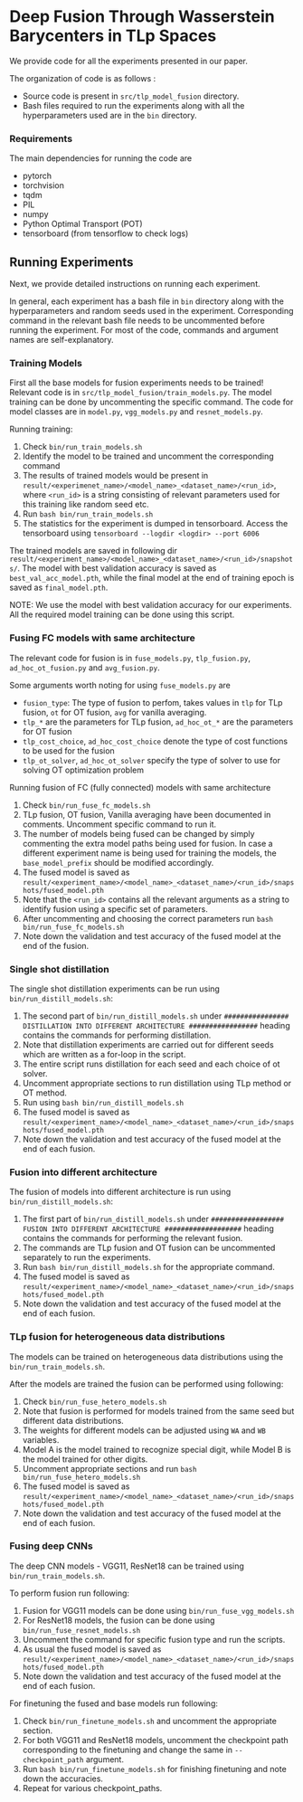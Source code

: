 #  Deep Fusion Through Wasserstein Barycenters in TLp Spaces

We provide code for all the experiments presented in our paper.

The organization of code is as follows :
* Source code is present in `src/tlp_model_fusion` directory.
* Bash files required to run the experiments along with all the hyperparameters used are in the `bin` directory.

### Requirements

The main dependencies for running the code are
* pytorch
* torchvision
* tqdm
* PIL
* numpy
* Python Optimal Transport (POT)
* tensorboard (from tensorflow to check logs)


## Running Experiments

Next, we provide detailed instructions on running each experiment.

In general, each experiment has a bash file in `bin` directory along 
with the hyperparameters and random seeds used in the experiment. 
Corresponding command in the relevant bash file needs to be uncommented before running the experiment.
For most of the code, commands and argument names are self-explanatory.


### Training Models

First all the base models for fusion experiments needs to be trained!
Relevant code is in `src/tlp_model_fusion/train_models.py`. 
The model training can be done by uncommenting the specific command.
The code for model classes are in `model.py`, `vgg_models.py` and `resnet_models.py`.


Running training:
1. Check `bin/run_train_models.sh`  
2. Identify the model to be trained and uncomment the corresponding command
3. The results of trained models would be present in `result/<experimenet_name>/<model_name>_<dataset_name>/<run_id>`, 
where `<run_id>` is a string consisting of relevant parameters used for this training like random seed etc.
4. Run `bash bin/run_train_models.sh`
5. The statistics for the experiment is dumped in tensorboard. 
Access the tensorboard using `tensorboard --logdir <logdir> --port 6006`

The trained models are saved in following dir `result/<experiment_name>/<model_name>_<dataset_name>/<run_id>/snapshots/`.
The model with best validation accuracy is saved as `best_val_acc_model.pth`, 
while the final model at the end of training epoch is saved as `final_model.pth`.

NOTE: We use the model with best validation accuracy for our experiments.
All the required model training can be done using this script.


### Fusing FC models with same architecture

The relevant code for fusion is in `fuse_models.py`, `tlp_fusion.py`, `ad_hoc_ot_fusion.py` and `avg_fusion.py`.

Some arguments worth noting for using `fuse_models.py` are 
* `fusion_type`: The type of fusion to perfom, takes values in `tlp` for TLp fusion, 
`ot` for OT fusion, `avg` for vanilla averaging.
* `tlp_*` are the parameters for TLp fusion, `ad_hoc_ot_*` are the parameters for OT fusion
* `tlp_cost_choice`, `ad_hoc_cost_choice` denote the type of cost functions to be used for the fusion
* `tlp_ot_solver`, `ad_hoc_ot_solver` specify the type of solver to use for solving OT optimization problem

Running fusion of FC (fully connected) models with same architecture
1. Check `bin/run_fuse_fc_models.sh`
2. TLp fusion, OT fusion, Vanilla averaging have been documented in comments. 
Uncomment specific command to run it.
3. The number of models being fused can be changed 
by simply commenting the extra model paths being used for fusion. 
In case a different experiment name is being used for training the models, 
the `base_model_prefix` should be modified accordingly. 
4. The fused model is saved as `result/<experiment_name>/<model_name>_<dataset_name>/<run_id>/snapshots/fused_model.pth`
5. Note that the `<run_id>` contains all the relevant arguments as a string to identify fusion using 
a specific set of parameters.
6. After uncommenting and choosing the correct parameters run `bash bin/run_fuse_fc_models.sh`
7. Note down the validation and test accuracy of the fused model at the end of the fusion.

### Single shot distillation 

The single shot distillation experiments can be run using `bin/run_distill_models.sh`:
1. The second part of `bin/run_distill_models.sh` under `################ DISTILLATION INTO DIFFERENT ARCHITECTURE #################` 
heading contains the commands for performing distillation.
2. Note that distillation experiments are carried out for different seeds which are 
written as a for-loop in the script.
3. The entire script runs distillation for each seed and each choice of ot solver.
4. Uncomment appropriate sections to run distillation using TLp method or OT method.
5. Run using `bash bin/run_distill_models.sh`
6. The fused model is saved as `result/<experiment_name>/<model_name>_<dataset_name>/<run_id>/snapshots/fused_model.pth`
7. Note down the validation and test accuracy of the fused model at the end of each fusion.


### Fusion into different architecture

The fusion of models into different architecture is run using `bin/run_distill_models.sh`:
1. The first part of `bin/run_distill_models.sh` under `################## FUSION INTO DIFFERENT ARCHITECTURE ###################`
heading contains the commands for performing the relevant fusion.
2. The commands are TLp fusion and OT fusion can be uncommented separately to run the experiments.
3. Run `bash bin/run_distill_models.sh` for the appropriate command.
4. The fused model is saved as `result/<experiment_name>/<model_name>_<dataset_name>/<run_id>/snapshots/fused_model.pth`
5. Note down the validation and test accuracy of the fused model at the end of each fusion.


### TLp fusion for heterogeneous data distributions

The models can be trained on heterogeneous data distributions using the `bin/run_train_models.sh`.

After the models are trained the fusion can be performed using following:
1. Check `bin/run_fuse_hetero_models.sh` 
2. Note that fusion is performed for models trained from the same seed but different data distributions.
3. The weights for different models can be adjusted using `WA` and `WB` variables.
4. Model A is the model trained to recognize special digit, while Model B is the model trained for other digits.
5. Uncomment appropriate sections and run `bash bin/run_fuse_hetero_models.sh`
6. The fused model is saved as `result/<experiment_name>/<model_name>_<dataset_name>/<run_id>/snapshots/fused_model.pth`
7. Note down the validation and test accuracy of the fused model at the end of each fusion.


### Fusing deep CNNs

The deep CNN models - VGG11, ResNet18 can be trained using `bin/run_train_models.sh`.

To perform fusion run following:
1. Fusion for VGG11 models can be done using `bin/run_fuse_vgg_models.sh` 
2. For ResNet18 models, the fusion can be done using `bin/run_fuse_resnet_models.sh`
3. Uncomment the command for specific fusion type and run the scripts.
4. As usual the fused model is saved as `result/<experiment_name>/<model_name>_<dataset_name>/<run_id>/snapshots/fused_model.pth`
5. Note down the validation and test accuracy of the fused model at the end of each fusion.


For finetuning the fused and base models run following:
1. Check `bin/run_finetune_models.sh` and uncomment the appropriate section.
2. For both VGG11 and ResNet18 models, uncomment the checkpoint path corresponding 
to the finetuning and change the same in `--checkpoint_path` argument.
3. Run `bash bin/run_finetune_models.sh` for finishing finetuning and note down the accuracies.
4. Repeat for various checkpoint_paths.
